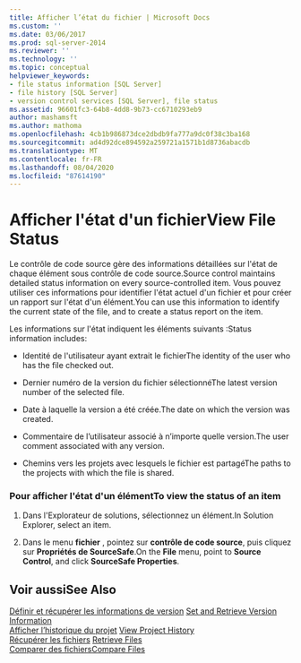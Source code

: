 ```yaml
---
title: Afficher l’état du fichier | Microsoft Docs
ms.custom: ''
ms.date: 03/06/2017
ms.prod: sql-server-2014
ms.reviewer: ''
ms.technology: ''
ms.topic: conceptual
helpviewer_keywords:
- file status information [SQL Server]
- file history [SQL Server]
- version control services [SQL Server], file status
ms.assetid: 96601fc3-64b8-4dd8-9b73-cc6710293eb9
author: mashamsft
ms.author: mathoma
ms.openlocfilehash: 4cb1b986873dce2dbdb9fa777a9dc0f38c3ba168
ms.sourcegitcommit: ad4d92dce894592a259721a1571b1d8736abacdb
ms.translationtype: MT
ms.contentlocale: fr-FR
ms.lasthandoff: 08/04/2020
ms.locfileid: "87614190"
---
```

# <a name="view-file-status"></a><span data-ttu-id="4c0cb-102">Afficher l'état d'un fichier</span><span class="sxs-lookup"><span data-stu-id="4c0cb-102">View File Status</span></span>
  <span data-ttu-id="4c0cb-103">Le contrôle de code source gère des informations détaillées sur l'état de chaque élément sous contrôle de code source.</span><span class="sxs-lookup"><span data-stu-id="4c0cb-103">Source control maintains detailed status information on every source-controlled item.</span></span> <span data-ttu-id="4c0cb-104">Vous pouvez utiliser ces informations pour identifier l'état actuel d'un fichier et pour créer un rapport sur l'état d'un élément.</span><span class="sxs-lookup"><span data-stu-id="4c0cb-104">You can use this information to identify the current state of the file, and to create a status report on the item.</span></span>  
  
 <span data-ttu-id="4c0cb-105">Les informations sur l'état indiquent les éléments suivants :</span><span class="sxs-lookup"><span data-stu-id="4c0cb-105">Status information includes:</span></span>  
  
-   <span data-ttu-id="4c0cb-106">Identité de l'utilisateur ayant extrait le fichier</span><span class="sxs-lookup"><span data-stu-id="4c0cb-106">The identity of the user who has the file checked out.</span></span>  
  
-   <span data-ttu-id="4c0cb-107">Dernier numéro de la version du fichier sélectionné</span><span class="sxs-lookup"><span data-stu-id="4c0cb-107">The latest version number of the selected file.</span></span>  
  
-   <span data-ttu-id="4c0cb-108">Date à laquelle la version a été créée.</span><span class="sxs-lookup"><span data-stu-id="4c0cb-108">The date on which the version was created.</span></span>  
  
-   <span data-ttu-id="4c0cb-109">Commentaire de l’utilisateur associé à n’importe quelle version.</span><span class="sxs-lookup"><span data-stu-id="4c0cb-109">The user comment associated with any version.</span></span>  
  
-   <span data-ttu-id="4c0cb-110">Chemins vers les projets avec lesquels le fichier est partagé</span><span class="sxs-lookup"><span data-stu-id="4c0cb-110">The paths to the projects with which the file is shared.</span></span>  
  
### <a name="to-view-the-status-of-an-item"></a><span data-ttu-id="4c0cb-111">Pour afficher l'état d'un élément</span><span class="sxs-lookup"><span data-stu-id="4c0cb-111">To view the status of an item</span></span>  
  
1.  <span data-ttu-id="4c0cb-112">Dans l'Explorateur de solutions, sélectionnez un élément.</span><span class="sxs-lookup"><span data-stu-id="4c0cb-112">In Solution Explorer, select an item.</span></span>  
  
2.  <span data-ttu-id="4c0cb-113">Dans le menu **fichier** , pointez sur **contrôle de code source**, puis cliquez sur **Propriétés de SourceSafe**.</span><span class="sxs-lookup"><span data-stu-id="4c0cb-113">On the **File** menu, point to **Source Control**, and click **SourceSafe Properties**.</span></span>  
  
## <a name="see-also"></a><span data-ttu-id="4c0cb-114">Voir aussi</span><span class="sxs-lookup"><span data-stu-id="4c0cb-114">See Also</span></span>  
 <span data-ttu-id="4c0cb-115">[Définir et récupérer les informations de version](../../2014/database-engine/set-and-retrieve-version-information.md) </span><span class="sxs-lookup"><span data-stu-id="4c0cb-115">[Set and Retrieve Version Information](../../2014/database-engine/set-and-retrieve-version-information.md) </span></span>  
 <span data-ttu-id="4c0cb-116">[Afficher l’historique du projet](../../2014/database-engine/view-project-history.md) </span><span class="sxs-lookup"><span data-stu-id="4c0cb-116">[View Project History](../../2014/database-engine/view-project-history.md) </span></span>  
 <span data-ttu-id="4c0cb-117">[Récupérer les fichiers](../../2014/database-engine/retrieve-files.md) </span><span class="sxs-lookup"><span data-stu-id="4c0cb-117">[Retrieve Files](../../2014/database-engine/retrieve-files.md) </span></span>  
 [<span data-ttu-id="4c0cb-118">Comparer des fichiers</span><span class="sxs-lookup"><span data-stu-id="4c0cb-118">Compare Files</span></span>](../../2014/database-engine/compare-files.md)  
  
  

